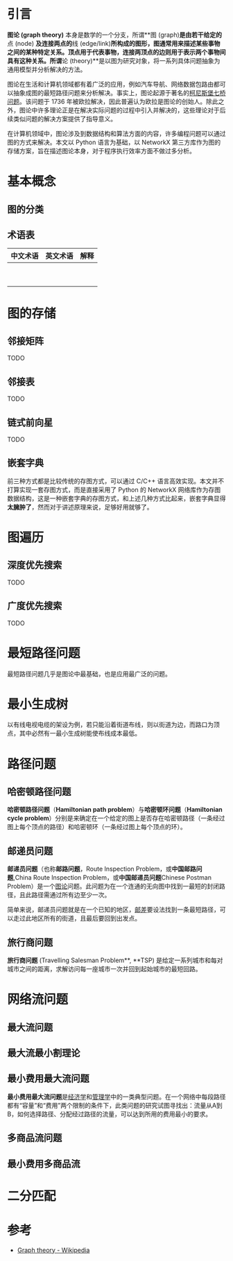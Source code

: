 # 引言

**图论 (graph theory)** 本身是数学的一个分支，所谓**图 (graph)**是由若干给定的**点 (node) **及连接两点的**线 (edge/link)**所构成的图形，图通常用来描述某些事物之间的某种特定关系。顶点用于代表事物，连接两顶点的边则用于表示两个事物间具有这种关系。所谓**论 (theory)**是以图为研究对象，将一系列具体问题抽象为通用模型并分析解决的方法。

图论在生活和计算机领域都有着广泛的应用，例如汽车导航、网络数据包路由都可以抽象成图的最短路径问题来分析解决。事实上，图论起源于著名的[柯尼斯堡七桥问题](https://zh.wikipedia.org/wiki/柯尼斯堡七桥问题)。该问题于 1736 年被欧拉解决，因此普遍认为欧拉是图论的创始人。除此之外，图论中许多理论正是在解决实际问题的过程中引入并解决的，这些理论对于后续类似问题的解决方案提供了指导意义。

在计算机领域中，图论涉及到数据结构和算法方面的内容，许多编程问题可以通过图的方式来解决。本文以 Python 语言为基础，以 NetworkX 第三方库作为图的存储方案，旨在描述图论本身，对于程序执行效率方面不做过多分析。

# 基本概念

## 图的分类

## 术语表

| 中文术语 | 英文术语 | 解释 |
| :------: | :------: | :--: |
|          |          |      |
|          |          |      |
|          |          |      |
|          |          |      |
|          |          |      |
|          |          |      |
|          |          |      |
|          |          |      |
|          |          |      |



# 图的存储

## 邻接矩阵

TODO

## 邻接表

TODO

## 链式前向星

TODO

## 嵌套字典

前三种方式都是比较传统的存图方式，可以通过 C/C++ 语言高效实现。本文并不打算实现一套存图方式，而是直接采用了 Python 的 NetworkX 网络库作为存图数据结构，这是一种嵌套字典的存图方式，和上述几种方式比起来，嵌套字典显得**太臃肿了**，然而对于讲述原理来说，足够好用就够了。

# 图遍历

## 深度优先搜索

TODO

## 广度优先搜索

TODO

# 最短路径问题

最短路径问题几乎是图论中最基础，也是应用最广泛的问题。

# 最小生成树

以有线电视电缆的架设为例，若只能沿着街道布线，则以街道为边，而路口为顶点，其中必然有一最小生成树能使布线成本最低。

# 路径问题

## 哈密顿路径问题

**哈密顿路径问题**（**Hamiltonian path problem**）与**哈密顿环问题**（**Hamiltonian cycle problem**）分别是来确定在一个给定的图上是否存在哈密顿路径（一条经过图上每个顶点的路径）和哈密顿环（一条经过图上每个顶点的环）。

## 邮递员问题

**邮递员问题**（也称**邮路问题**，Route Inspection Problem，或**中国邮路问题**,China Route Inspection Problem，或**中国邮递员问题**Chinese Postman Problem）是一个[图论](https://zh.wikipedia.org/wiki/图论)问题。此问题为在一个连通的无向图中找到一最短的封闭路径，且此路径需通过所有边至少一次。

简单来说，邮递员问题就是在一个已知的地区，[邮差](https://zh.wikipedia.org/wiki/郵差)要设法找到一条最短路径，可以走过此地区所有的街道，且最后要回到出发点。

## 旅行商问题

**旅行商问题** (Travelling Salesman Problem**, **TSP) 是给定一系列城市和每对城市之间的距离，求解访问每一座城市一次并回到起始城市的最短回路。

# 网络流问题

## 最大流问题

## 最大流最小割理论

## 最小费用最大流问题

**最小费用最大流问题**是[经济学](https://zh.wikipedia.org/wiki/经济学)和[管理学](https://zh.wikipedia.org/wiki/管理学)中的一类典型问题。在一个网络中每段路径都有“容量”和“费用”两个限制的条件下，此类问题的研究试图寻找出：流量从A到B，如何选择路径、分配经过路径的流量，可以达到所用的费用最小的要求。

## 多商品流问题

## 最小费用多商品流

# 二分匹配



# 参考

- [Graph theory - Wikipedia](https://en.wikipedia.org/wiki/Graph_theory)

